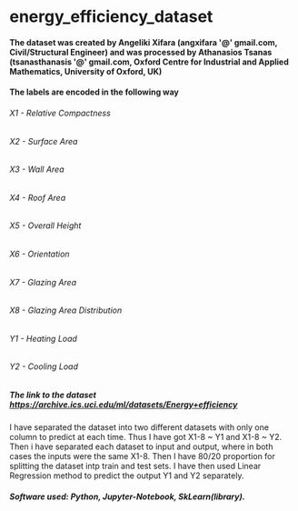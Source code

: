 # energy_efficiency_dataset
#### The dataset was created by Angeliki Xifara (angxifara '@' gmail.com, Civil/Structural Engineer) and was processed by Athanasios Tsanas (tsanasthanasis '@' gmail.com, Oxford Centre for Industrial and Applied Mathematics, University of Oxford, UK)
#### The labels are encoded in the following way

###### X1 - Relative Compactness
###### X2 - Surface Area
###### X3 - Wall Area
###### X4 - Roof Area
###### X5 - Overall Height
###### X6 - Orientation
###### X7 - Glazing Area
###### X8 - Glazing Area Distribution
###### Y1 - Heating Load
###### Y2 - Cooling Load

##### The link to the dataset  https://archive.ics.uci.edu/ml/datasets/Energy+efficiency
I have separated the dataset into two different datasets with only one column to predict at each time.
Thus I have got X1-8 ~ Y1 and X1-8 ~ Y2. Then i have separated each dataset to input and output,
where in both cases the inputs were the same X1-8. Then I have 80/20 proportion for splitting the dataset intp train and test sets.
I have then used Linear Regression method to predict the output Y1 and Y2 separately.
##### Software used: Python, Jupyter-Notebook, SkLearn(library).
